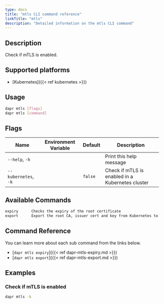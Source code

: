 ```yaml
---
type: docs
title: "mtls CLI command reference"
linkTitle: "mtls"
description: "Detailed information on the mtls CLI command"
---
```


## Description

Check if mTLS is enabled.

## Supported platforms

- [Kubernetes]({{< ref kubernetes >}})

## Usage

```bash
dapr mtls [flags]
dapr mtls [command]
```

## Flags

| Name                 | Environment Variable | Default | Description                                      |
| -------------------- | -------------------- | ------- | ------------------------------------------------ |
| `--help`, `-h`       |                      |         | Print this help message                          |
| `--kubernetes`, `-k` |                      | `false` | Check if mTLS is enabled in a Kubernetes cluster |

## Available Commands

```txt
expiry      Checks the expiry of the root certificate
export      Export the root CA, issuer cert and key from Kubernetes to local files
```

## Command Reference

You can learn more about each sub command from the links below.

 - [`dapr mtls expiry`]({{< ref dapr-mtls-expiry.md >}})
 - [`dapr mtls export`]({{< ref dapr-mtls-export.md >}})

## Examples

### Check if mTLS is enabled
```bash
dapr mtls -k
```